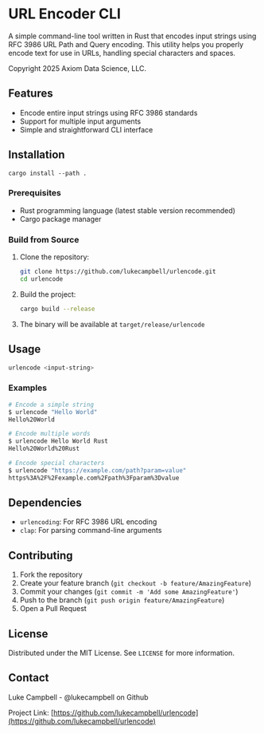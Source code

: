 # URL Encoder CLI

A simple command-line tool written in Rust that encodes input strings using RFC
3986 URL Path and Query encoding. This utility helps you properly encode text
for use in URLs, handling special characters and spaces.

Copyright 2025 Axiom Data Science, LLC.

## Features

- Encode entire input strings using RFC 3986 standards
- Support for multiple input arguments
- Simple and straightforward CLI interface

## Installation

```
cargo install --path .
```

### Prerequisites

- Rust programming language (latest stable version recommended)
- Cargo package manager

### Build from Source

1. Clone the repository:
   ```bash
   git clone https://github.com/lukecampbell/urlencode.git
   cd urlencode
   ```

2. Build the project:
   ```bash
   cargo build --release
   ```

3. The binary will be available at `target/release/urlencode`

## Usage

```bash
urlencode <input-string>
```

### Examples

```bash
# Encode a simple string
$ urlencode "Hello World"
Hello%20World

# Encode multiple words
$ urlencode Hello World Rust
Hello%20World%20Rust

# Encode special characters
$ urlencode "https://example.com/path?param=value"
https%3A%2F%2Fexample.com%2Fpath%3Fparam%3Dvalue
```

## Dependencies

- `urlencoding`: For RFC 3986 URL encoding
- `clap`: For parsing command-line arguments

## Contributing

1. Fork the repository
2. Create your feature branch (`git checkout -b feature/AmazingFeature`)
3. Commit your changes (`git commit -m 'Add some AmazingFeature'`)
4. Push to the branch (`git push origin feature/AmazingFeature`)
5. Open a Pull Request

## License

Distributed under the MIT License. See `LICENSE` for more information.

## Contact

Luke Campbell - @lukecampbell on Github

Project Link: [https://github.com/lukecampbell/urlencode](https://github.com/lukecampbell/urlencode)
